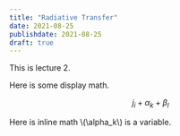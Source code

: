 ```yaml
---
title: "Radiative Transfer"
date: 2021-08-25
publishdate: 2021-08-25
draft: true
---
```



This is lecture 2.

Here is some display math.


$$j_i + \alpha_k + \beta_l$$


Here is inline math \\(\alpha_k\\) is a variable.

